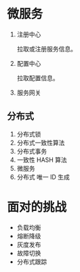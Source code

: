 <!--
 * @Author: JohnJeep
 * @Date: 2021-11-17 00:36:00
 * @LastEditTime: 2022-03-30 17:59:50
 * @LastEditors: DESKTOP-0S33AUT
 * @Description: 
-->

# 微服务

1. 注册中心

   拉取或注册服务信息。

2. 配置中心

   拉取配置信息。

3. 服务网关

   

## 分布式

1. 分布式锁
2. 分布式一致性算法
3. 分布式事务
4. 一致性 HASH 算法
5. 微服务
6. 分布式 唯一 ID 生成

 

# 面对的挑战

- 负载均衡
- 熔断降级
- 灰度发布
- 故障切换
- 分布式跟踪

